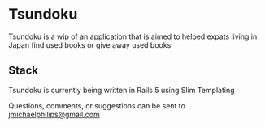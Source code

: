 # Tsundoku

Tsundoku is a wip of an application that is aimed to helped expats living in Japan find used books or give away used books

## Stack

Tsundoku is currently being written in Rails 5 using Slim Templating

Questions, comments, or suggestions can be sent to jmichaelphilips@gmail.com
